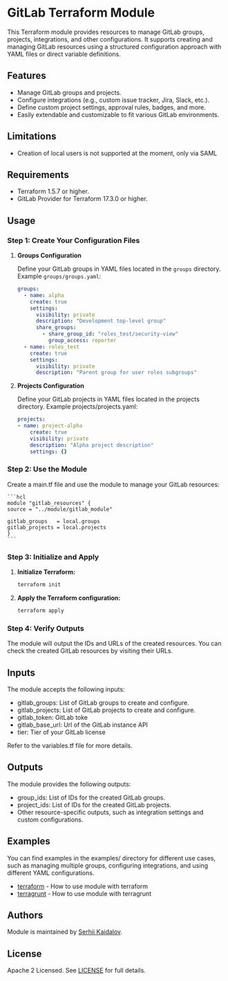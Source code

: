 # GitLab Terraform Module

This Terraform module provides resources to manage GitLab groups, projects, integrations, and other configurations. It supports creating and managing GitLab resources using a structured configuration approach with YAML files or direct variable definitions.

## Features

- Manage GitLab groups and projects.
- Configure integrations (e.g., custom issue tracker, Jira, Slack, etc.).
- Define custom project settings, approval rules, badges, and more.
- Easily extendable and customizable to fit various GitLab environments.

## Limitations

- Creation of local users is not supported at the moment, only via SAML

## Requirements

- Terraform 1.5.7 or higher.
- GitLab Provider for Terraform 17.3.0 or higher.

## Usage

### Step 1: Create Your Configuration Files

1. **Groups Configuration**

   Define your GitLab groups in YAML files located in the `groups` directory. Example `groups/groups.yaml`:

   ```yaml
   groups:
     - name: alpha
       create: true
       settings:
         visibility: private
         description: "Development top-level group"
         share_groups:
           - share_group_id: "roles_test/security-view"
             group_access: reporter
     - name: roles_test
       create: true
       settings:
         visibility: private
         description: "Parent group for user roles subgroups"
    ```

2. **Projects Configuration**

    Define your GitLab projects in YAML files located in the projects directory. Example projects/projects.yaml:

    ```yaml
    projects:
    - name: project-alpha
        create: true
        visibility: private
        description: "Alpha project description"
        settings: {}
    ```

### Step 2: Use the Module

Create a main.tf file and use the module to manage your GitLab resources:

    ```hcl
    module "gitlab_resources" {
    source = "../module/gitlab_module"

    gitlab_groups   = local.groups
    gitlab_projects = local.projects
    }
    ```

### Step 3: Initialize and Apply

1.	**Initialize Terraform:**

    ```sh
    terraform init
    ```

2.	**Apply the Terraform configuration:**

    ```sh
    terraform apply
    ```

### Step 4: Verify Outputs

The module will output the IDs and URLs of the created resources. You can check the created GitLab resources by visiting their URLs.

## Inputs

The module accepts the following inputs:

- gitlab_groups: List of GitLab groups to create and configure.
- gitlab_projects: List of GitLab projects to create and configure.
- gitlab_token: GitLab toke
- gitlab_base_url: Url of the GitLab instance API
- tier: Tier of your GitLab license

Refer to the variables.tf file for more details.

## Outputs

The module provides the following outputs:

- group_ids: List of IDs for the created GitLab groups.
- project_ids: List of IDs for the created GitLab projects.
- Other resource-specific outputs, such as integration settings and custom configurations.

## Examples

You can find examples in the examples/ directory for different use cases, such as managing multiple groups, configuring integrations, and using different YAML configurations.

- [terraform](https://github.com/opsworks-co/terraform-gitlab/tree/main/examples/terraform) - How to use module with terraform
- [terragrunt](https://github.com/opsworks-co/terraform-gitlab/tree/main/examples/terragrunt) - How to use module with terragrunt


## Authors

Module is maintained by [Serhii Kaidalov](https://github.com/wiseelf).

## License

Apache 2 Licensed. See [LICENSE](https://github.com/opsworks-co/terraform-gitlab/tree/main/LICENSE) for full details.
